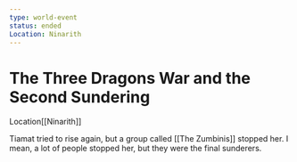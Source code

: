 ```yaml
---
type: world-event
status: ended
Location: Ninarith
---
```


# The Three Dragons War and the Second Sundering

<span class="dataview inline-field"><span class="inline-field-key">Location</span><span class="inline-field-value">[[Ninarith]]</span></span>

Tiamat tried to rise again, but a group called [[The Zumbinis]] stopped her. I mean, a lot of people stopped her, but they were the final sunderers.
